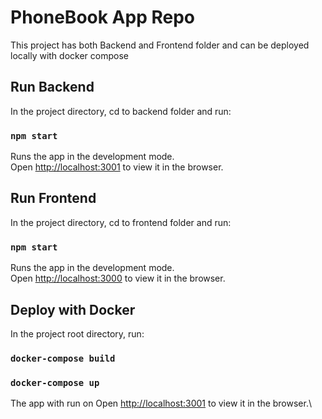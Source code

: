 # PhoneBook App Repo

This project has both Backend and Frontend folder and can be deployed locally with docker compose

## Run Backend

In the project directory, cd to backend folder and run:

### `npm start`

Runs the app in the development mode.\
Open [http://localhost:3001](http://localhost:3001) to view it in the browser.

## Run Frontend

In the project directory, cd to frontend folder and run:

### `npm start`

Runs the app in the development mode.\
Open [http://localhost:3000](http://localhost:3000) to view it in the browser.

## Deploy with Docker

In the project root directory, run:

### `docker-compose build`

### `docker-compose up`

The app with run on
Open [http://localhost:3001](http://localhost:3001) to view it in the browser.\